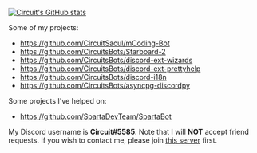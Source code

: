 [![Circuit's GitHub stats](https://github-readme-stats.vercel.app/api?username=CircuitSacul&show_icons=true&theme=dracula)](https://github.com/anuraghazra/github-readme-stats)

Some of my projects:
 - https://github.com/CircuitSacul/mCoding-Bot
 - https://github.com/CircuitsBots/Starboard-2
 - https://github.com/CircuitsBots/discord-ext-wizards
 - https://github.com/CircuitsBots/discord-ext-prettyhelp
 - https://github.com/CircuitsBots/discord-i18n
 - https://github.com/CircuitsBots/asyncpg-discordpy

Some projects I've helped on:
 - https://github.com/SpartaDevTeam/SpartaBot

My Discord username is **Circuit#5585**. Note that I will **NOT** accept friend requests. If you wish to contact me, please join [this server](https://discord.gg/dGAzZDaTS9) first.
